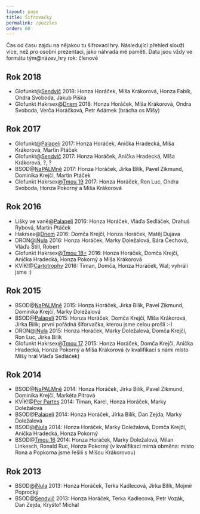 ```yaml
---
layout: page
title: Šifrovačky
permalink: /puzzles
order: 60
---
```


Čas od času zajdu na nějakou tu šifrovací hry. Následující přehled
slouží více, než pro osobní prezentaci, jako náhrada mé paměti. Data
jsou vždy ve formátu tým@název\_hry rok: členové

## Rok 2018

-   Glofunkt@[Sendvič](http://www.hrasendvic.cz/2018/) 2018: Honza
    Horáček, Míša Krákorová, Honza Fabík, Ondra Svoboda, Jakub Píška
-   Glofunkt Hakrsex@[Dnem](http://www.chameleonbrno.org/dnem/) 2018: Honza
    Horáček, Míša Krákorová, Ondra Svoboda, Verča Horáčková, Petr Adámek
    (brácha os Míšy)

## Rok 2017

-   Glofunkt@[Palapeli](http://palapeli.cz/) 2017: Honza Horáček,
    Anička Hradecká, Míša Krákorová, Martin Ptáček
-   Glofunkt@[Sendvič](http://www.hrasendvic.cz/2017/) 2017: Honza
    Horáček, Anička Hradecká, Míša Krákorová, ?, ?
-   BSOD@[NaPALMně](http://www.napalmne.cz/2017/napalmne.htm) 2017:
    Honza Horáček, Jirka Bilík, Pavel Zikmund, Dominika Krejčí, Martin
    Ptáček
-   Glofunkt Hakrsex@[Tmou 19](http://www.tmou.cz/2017/index) 2017:
    Honza Horáček, Ron Luc, Ondra Svoboda, Honza Pokorný a Míša Krákorová

## Rok 2016

-   Lišky ve vaně@[Palapeli](http://palapeli.cz/) 2016: Honza Horáček,
    Vláďa Sedláček, Drahuš Rybová, Martin Ptáček
-   Hakrsex@[Dnem](http://www.chameleonbrno.org/dnem/) 2016: Domča
    Krejčí, Honza Horáček, Matěj Dujava
-   DRON@[iNula](http://inula.sifrovacky.cz/?rocnik=10) 2016: Honza
    Horáček, Marky Doležalová, Bára Čechová, Vláďa Štill, Robert
-   Glofunkt Hakrsex@[Tmou 18+](http://www.tmou.cz/2016/index) 2016:
    Honza Horáček, Domča Krejčí, Anička Hradecká, Honza Pokorný a Míša
    Krákorová
-   KVÍK!@[Cartotrophy](http://www.cartotrophy.org/) 2016: Tíman,
    Domča, Honza Horáček, Wal; vyhráli jsme :)

## Rok 2015

-   BSOD@[NaPALMně](http://www.napalmne.cz/2015/napalmne.htm) 2015:
    Honza Horáček, Jirka Bilík, Pavel Zikmund, Dominika Krejčí, Marky
    Doležalová
-   BSOD@[Palapeli](http://palapeli.cz/) 2015: Honza Horáček, Domča
    Krejčí, Míša Krákorová, Jirka Bilík; první pořádná šiforvačka,
    kterou jsme celou prošli :-)
-   DRON@[iNula](http://inula.sifrovacky.cz/?rocnik=9) 2015: Honza
    Horáček, Marky Doležalová, Domča Krejčí, Ron Luc, Jirka Bilík
-   Glofunkt Hakrsex@[Tmou 17](http://www.tmou.cz/2015/index) 2015:
    Honza Horáček, Domča Krejčí, Anička Hradecká, Honza Pokorný a Míša
    Krákorová (v kvalifikaci s námi místo Míšy hrál Vláďa Sedláček)

## Rok 2014

-   BSOD@[NaPALMně](http://www.napalmne.cz/2014/napalmne.htm) 2014:
    Honza Horáček, Jirka Bilík, Pavel Zikmund, Dominika Krejčí, Markéta
    Pitrová
-   KVǏK!@[Per Partes](http://per-partes.sifrovacky.cz/2014/) 2014:
    Tíman, Karel, Honza Horáček, Marky Doležalová
-   BSOD@[Palapeli](http://palapeli.cz/) 2014: Honza Horáček, Jirka
    Bilík, Dan Zejda, Marky Doležalová
-   BSOD@[iNula](http://inula.sifrovacky.cz/?rocnik=8) 2014: Honza
    Horáček, Marky Doležalová, Domča Krejčí, Anička Hradecká, Honza
    Pokorný
-   BSOD@[Tmou 16](http://www.tmou.cz/2014/index) 2014: Honza Horáček,
    Marky Doležalová, Milan Linkesch, Ronald Ruc, Honza Pokorný (v
    kvalifikaci mírná obměna: místo Rona a Popkorna jsme řešili s
    Míšou Krákorovou)

## Rok 2013

-   BSOD@[iNula](http://inula.sifrovacky.cz/) 2013: Honza Horáček,
    Terka Kadlecová, Jirka Bilík, Mojmír Poprocký
-   BSOD@[Sendvič](http://inula.sifrovacky.cz/) 2013: Honza Horáček,
    Terka Kadlecová, Petr Vozák, Dan Zejda, Kryštof Michal
